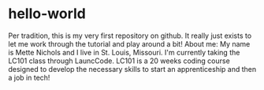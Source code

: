 # hello-world
Per tradition, this is my very first repository on github. It really just exists to let me work through the tutorial and play around a bit!
About me:
My name is Mette Nichols and I live in St. Louis, Missouri. I'm currently taking the LC101 class through LauncCode. LC101 is a  20 weeks coding course designed to develop the necessary skills to start an apprenticeship and then a job in tech!
